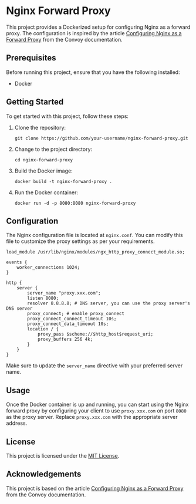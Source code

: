 # Nginx Forward Proxy

This project provides a Dockerized setup for configuring Nginx as a forward proxy. The configuration is inspired by the article [Configuring Nginx as a Forward Proxy](https://getconvoy.io/docs/forward-proxies/nginx/#configuring-nginx-as-a-forward-proxy) from the Convoy documentation.

## Prerequisites

Before running this project, ensure that you have the following installed:

- Docker

## Getting Started

To get started with this project, follow these steps:

1. Clone the repository:

   ```shell
   git clone https://github.com/your-username/nginx-forward-proxy.git
   ```

2. Change to the project directory:

   ```shell
   cd nginx-forward-proxy
   ```

3. Build the Docker image:

   ```shell
   docker build -t nginx-forward-proxy .
   ```

4. Run the Docker container:

   ```shell
   docker run -d -p 8080:8080 nginx-forward-proxy
   ```

## Configuration

The Nginx configuration file is located at `nginx.conf`. You can modify this file to customize the proxy settings as per your requirements.

```nginx
load_module /usr/lib/nginx/modules/ngx_http_proxy_connect_module.so;

events {
	worker_connections 1024;
}

http {
	server {
		server_name "proxy.xxx.com";
		listen 8080;
		resolver 8.8.8.8; # DNS server, you can use the proxy server's DNS server
		proxy_connect; # enable proxy_connect
		proxy_connect_connect_timeout 10s;
		proxy_connect_data_timeout 10s;
		location / {
			proxy_pass $scheme://$http_host$request_uri;
			proxy_buffers 256 4k;
		}
	}
}
```

Make sure to update the `server_name` directive with your preferred server name.

## Usage

Once the Docker container is up and running, you can start using the Nginx forward proxy by configuring your client to use `proxy.xxx.com` on port `8080` as the proxy server. Replace `proxy.xxx.com` with the appropriate server address.

## License

This project is licensed under the [MIT License](LICENSE).

## Acknowledgements

This project is based on the article [Configuring Nginx as a Forward Proxy](https://getconvoy.io/docs/forward-proxies/nginx/#configuring-nginx-as-a-forward-proxy) from the Convoy documentation.